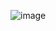 ![image](https://user-images.githubusercontent.com/89851069/158899989-63ce10c0-18a9-4ab2-9941-b10ee7fe1a82.png)
